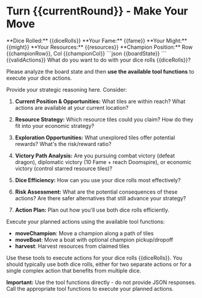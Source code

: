 # Turn {{currentRound}} - Make Your Move

<current-situation>
**Dice Rolled:** {{diceRolls}}
**Your Fame:** {{fame}}
**Your Might:** {{might}}
**Your Resources:** {{resources}}
**Champion Position:** Row {{championRow}}, Col {{championCol}}
</current-situation>

<board-state>
```json
{{boardState}}
```
</board-state>

<available-actions>
{{validActions}}
</available-actions>

<decision-prompt>
What do you want to do with your dice rolls {{diceRolls}}?

Please analyze the board state and then **use the available tool functions** to execute your dice actions.

<analysis>
Provide your strategic reasoning here. Consider:

1. **Current Position & Opportunities:** What tiles are within reach? What actions are available at your current location?

2. **Resource Strategy:** Which resource tiles could you claim? How do they fit into your economic strategy?

3. **Exploration Opportunities:** What unexplored tiles offer potential rewards? What's the risk/reward ratio?

4. **Victory Path Analysis:** Are you pursuing combat victory (defeat dragon), diplomatic victory (10 Fame + reach Doomspire), or economic victory (control starred resource tiles)?

5. **Dice Efficiency:** How can you use your dice rolls most effectively?

6. **Risk Assessment:** What are the potential consequences of these actions? Are there safer alternatives that still advance your strategy?

7. **Action Plan:** Plan out how you'll use both dice rolls efficiently.
   </analysis>

<actions>
Execute your planned actions using the available tool functions:

- **moveChampion**: Move a champion along a path of tiles
- **moveBoat**: Move a boat with optional champion pickup/dropoff
- **harvest**: Harvest resources from claimed tiles

Use these tools to execute actions for your dice rolls {{diceRolls}}. You should typically use both dice rolls, either for two separate actions or for a single complex action that benefits from multiple dice.

**Important:** Use the tool functions directly - do not provide JSON responses. Call the appropriate tool functions to execute your planned actions.
</actions>
</decision-prompt>
